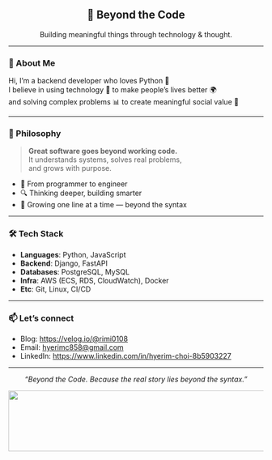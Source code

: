 <h2 align="center">🚀 Beyond the Code</h2>
<p align="center">Building meaningful things through technology & thought.</p>

---

### 👋 About Me

Hi, I’m a backend developer who loves Python 🐍  
I believe in using technology 🔧 to make people’s lives better 🌍  
and solving complex problems 📊 to create meaningful social value 🌱

---

### 🎯 Philosophy

> **Great software goes beyond working code.**  
> It understands systems, solves real problems,  
> and grows with purpose.

- 🧠 From programmer to engineer  
- 🔍 Thinking deeper, building smarter  
- 🌱 Growing one line at a time — beyond the syntax

---

### 🛠 Tech Stack

- **Languages**: Python, JavaScript  
- **Backend**: Django, FastAPI  
- **Databases**: PostgreSQL, MySQL  
- **Infra**: AWS (ECS, RDS, CloudWatch), Docker  
- **Etc**: Git, Linux, CI/CD

---

### 📫 Let’s connect

- Blog: https://velog.io/@rimi0108
- Email: hyerimc858@gmail.com 
- LinkedIn: https://www.linkedin.com/in/hyerim-choi-8b5903227

---

<p align="center">
  <em>“Beyond the Code. Because the real story lies beyond the syntax.”</em>
</p>

<a href="https://github.com/devxb/gitanimals">
  <img
    src="https://render.gitanimals.org/lines/rimi0108?pet-id=588662368477889103"
    width="600"
    height="120"
  />
</a>
  
